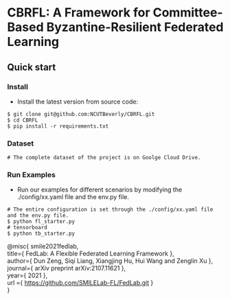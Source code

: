 # CBRFL: A Framework for Committee-Based Byzantine-Resilient Federated Learning

## Quick start

### Install

- Install the latest version from source code:
```
$ git clone git@github.com:NCUTBeverly/CBRFL.git
$ cd CBRFL
$ pip install -r requirements.txt
```

### Dataset
```
# The complete dataset of the project is on Goolge Cloud Drive.
```

### Run Examples

- Run our examples for different scenarios by modifying the ./config/xx.yaml file and the env.py file.
```
# The entire configuration is set through the ./config/xx.yaml file and the env.py file.
$ python fl_starter.py
# tensorboard
$ python tb_starter.py
```

@misc{ smile2021fedlab,\
    title={ FedLab: A Flexible Federated Learning Framework },\
    author={ Dun Zeng, Siqi Liang, Xiangjing Hu, Hui Wang and Zenglin Xu },\
    journal={ arXiv preprint arXiv:2107.11621 },\
    year={ 2021 },\
    url ={ https://github.com/SMILELab-FL/FedLab.git }\
}
